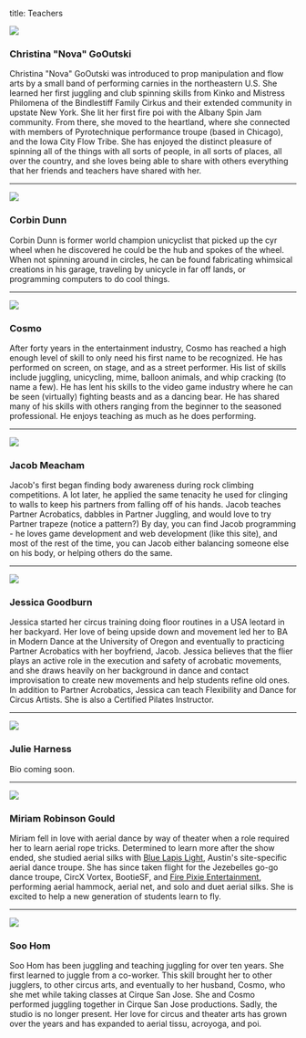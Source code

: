 title: Teachers

<div class="row bio">
<img src="/static/img/teachers/christina.jpg"/>
<h3>Christina "Nova" GoOutski</h3>
Christina "Nova" GoOutski was introduced to prop manipulation and flow arts by a small band of performing carnies in the northeastern U.S. She learned her first juggling and club spinning skills from Kinko and Mistress Philomena of the Bindlestiff Family Cirkus and their extended community in upstate New York. She lit her first fire poi with the Albany Spin Jam community. From there, she moved to the heartland, where she connected with members of Pyrotechnique performance troupe (based in Chicago), and the Iowa City Flow Tribe. She has enjoyed the distinct pleasure of spinning all of the things with all sorts of people, in all sorts of places, all over the country, and she loves being able to share with others everything that her friends and teachers have shared with her. 
</div>
<hr class = "soften">

<div class="row bio">
<img src="/static/img/teachers/corbin.jpg"/>
<h3>Corbin Dunn</h3>
Corbin Dunn is former world champion unicyclist that picked up the cyr wheel when he discovered he could be the hub and spokes of the wheel. When not spinning around in circles, he can be found fabricating whimsical creations in his garage, traveling by unicycle in far off lands, or programming computers to do cool things.
</div>
<hr class = "soften">

<div class="row bio">
<img src="/static/img/teachers/cosmo.jpg"/>
<h3>Cosmo</h3>
After forty years in the entertainment industry, Cosmo has reached a high enough level of skill to only need his first name to be recognized. He has performed on screen, on stage, and as a street performer. His list of skills include juggling, unicycling, mime, balloon animals, and whip cracking (to name a few). He has lent his skills to the video game industry where he can be seen (virtually) fighting beasts and as a dancing bear. He has shared many of his skills with others ranging from the beginner to the seasoned professional. He enjoys teaching as much as he does performing.
</div> 
<hr class = "soften">

<div class="row bio">
<img src="/static/img/teachers/jacob.jpg"/>
<h3>Jacob Meacham</h3>

Jacob's first began finding body awareness during rock climbing competitions. A lot later, he applied the same tenacity he used for clinging to walls to keep his partners from falling off of his hands. Jacob teaches Partner Acrobatics, dabbles in Partner Juggling, and would love to try Partner trapeze (notice a pattern?) By day, you can find Jacob programming - he loves game development and web development (like this site), and most of the rest of the time, you can Jacob either balancing someone else on his body, or helping others do the same.
</div>
<hr class = "soften">

<div class="row bio">
<img src="/static/img/teachers/jessica.jpg"/>
<h3>Jessica Goodburn</h3>

Jessica started her circus training doing floor routines in a USA leotard in her backyard. Her love of being upside down and movement led her to BA in Modern Dance at the University of Oregon and eventually to practicing Partner Acrobatics with her boyfriend, Jacob. Jessica believes that the flier plays an active role in the execution and safety of acrobatic movements, and she draws heavily on her background in dance and contact improvisation to create new movements and help students refine old ones. In addition to Partner Acrobatics, Jessica can teach Flexibility and Dance for Circus Artists. She is also a Certified Pilates Instructor. 
</div>
<hr class = "soften">

<div class="row bio">
<img src="/static/img/teachers/julie.jpg"/>
<h3>Julie Harness</h3>
Bio coming soon. 
</div>
<hr class = "soften">

<div class="row bio">
<img src="/static/img/teachers/miriam.jpg"/>
<h3>Miriam Robinson Gould</h3>
Miriam fell in love with aerial dance by way of theater when a role required her to learn aerial rope tricks. Determined to learn more after the show ended, she studied aerial silks with <a href="http://bluelapislight.org/">Blue Lapis Light</a>, Austin's site-specific aerial dance troupe. She has since taken flight for the Jezebelles go-go dance troupe, CircX Vortex, BootieSF, and <a href="http://fire.firepixie.com/">Fire Pixie Entertainment</a>, performing aerial hammock, aerial net, and solo and duet aerial silks. She is excited to help a new generation of students learn to fly.
</div>
<hr class = "soften">

<div class="row bio">
<img src="/static/img/teachers/soo.jpg"/>
<h3>Soo Hom</h3>
Soo Hom has been juggling and teaching juggling for over ten years. She first learned to juggle from a co-worker. This skill brought her to other jugglers, to other circus arts, and eventually to her husband, Cosmo, who she met while taking classes at Cirque San Jose. She and Cosmo performed juggling together in Cirque San Jose productions. Sadly, the studio is no longer present. Her love for circus and theater arts has grown over the years and has expanded to aerial tissu, acroyoga, and poi.
</div>
